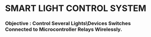 # SMART LIGHT CONTROL SYSTEM
### Objective : Control Several Lights\Devices Switches Connected to Microcontroller Relays Wirelessly.
